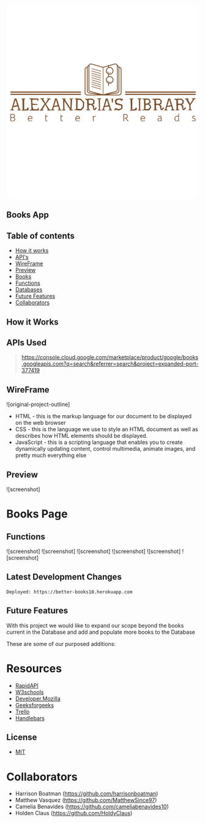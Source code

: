 ![sceenshot](./assets/png/logo-color2.png)


## Books App


## Table of contents
* [How it works](#how-it-works)
* [API's](#apis-used)
* [WireFrame](#wireframe)
* [Preview](#preview)
* [Books](#Books-page)
* [Functions](#functions)
* [Databases](#Database)
* [Future Features](#future-features)
* [Collaborators](#collaborators)

## How it Works


## APIs Used
>https://console.cloud.google.com/marketplace/product/google/books.googleapis.com?q=search&referrer=search&project=expanded-port-377419

## WireFrame
![original-project-outline]

- HTML - this is the markup language for our document to be displayed on the web browser
- CSS - this is the language we use to style an HTML document as well as describes how HTML elements should be displayed.
- JavaScript - this  is a scripting language that enables you to create dynamically updating content, control multimedia, animate images, and pretty much everything else

## Preview
![screenshot]

# Books Page

## Functions

![screenshot]
![screenshot]
![screenshot]
![screenshot]
![screenshot]
![screenshot]

## Latest Development Changes
```
Deployed: https://better-books10.herokuapp.com
```

## Future Features
With this project we would like to expand our scope beyond the books current in the Database and add and populate more books to the Database

These are some of our purposed additions:


# Resources
- [RapidAPI](https://rapidapi.com/collection/list-of-free-apis)
- [W3schools](https://www.w3schools.com)
- [Developer.Mozilla](https://developer.mozilla.org/en-US)
- [Geeksforgeeks](https://www.geeksforgeeks.org/javascript)
- [Trello](https://trello.com/b/RMK5YooL/utabc-project-2)
- [Handlebars](https://handlebarsjs.com)

## License
- [MIT](https://github.com/git/git-scm.com/blob/main/MIT-LICENSE.txt)

# Collaborators
- Harrison Boatman (https://github.com/harrisonboatman)
- Matthew Vasquez (https://github.com/MatthewSince97)
- Camelia Benavides (https://github.com/cameliabenavides10)
- Holden Claus (https://github.com/HoldyClaus)